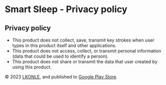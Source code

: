 
# Smart Sleep - Privacy policy

## Privacy policy

- This product does not collect, save, transmit key strokes when user types in this product itself and other applications.
- This product does not access, collect, or transmit personal information (data that could be used to identify a person).
- This product does not share or transmit the data that user created by using this product.

© 2023 [LKONLE](https://t.me/lkonle), and published to [Google Play Store](https://play.google.com/store/apps/details?id=com.lkonlesoft.smartsleep).
